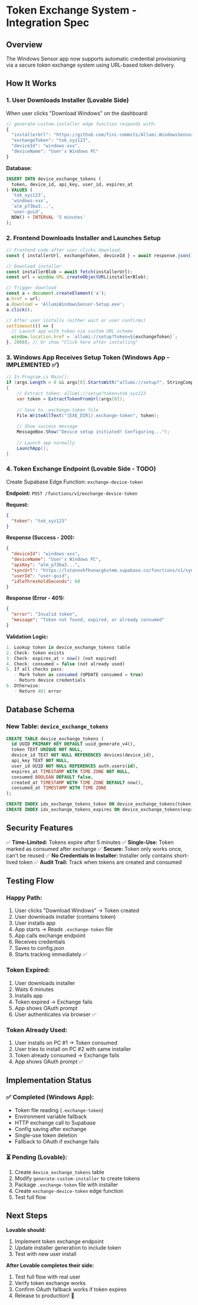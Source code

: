 # Token Exchange System - Integration Spec

## Overview

The Windows Sensor app now supports automatic credential provisioning via a secure token exchange system using URL-based token delivery.

## How It Works

### 1. User Downloads Installer (Lovable Side)

When user clicks "Download Windows" on the dashboard:

```typescript
// generate-custom-installer edge function responds with:
{
  "installerUrl": "https://github.com/fini-commits/Allumi.WindowsSensor/releases/latest/download/AllumiWindowsSensor-Setup.exe",
  "exchangeToken": "tok_xyz123",
  "deviceId": "windows-xxx",
  "deviceName": "User's Windows PC"
}
```

**Database:**
```sql
INSERT INTO device_exchange_tokens (
  token, device_id, api_key, user_id, expires_at
) VALUES (
  'tok_xyz123',
  'windows-xxx',
  'alm_p73ba3...',
  'user-guid',
  NOW() + INTERVAL '5 minutes'
);
```

### 2. Frontend Downloads Installer and Launches Setup

```javascript
// Frontend code after user clicks download:
const { installerUrl, exchangeToken, deviceId } = await response.json();

// Download installer
const installerBlob = await fetch(installerUrl);
const url = window.URL.createObjectURL(installerBlob);

// Trigger download
const a = document.createElement('a');
a.href = url;
a.download = 'AllumiWindowsSensor-Setup.exe';
a.click();

// After user installs (either wait or user confirms)
setTimeout(() => {
  // Launch app with token via custom URL scheme
  window.location.href = `allumi://setup?token=${exchangeToken}`;
}, 2000); // Or show "Click here after installing"
```

### 3. Windows App Receives Setup Token (Windows App - IMPLEMENTED ✅)

```csharp
// In Program.cs Main():
if (args.Length > 0 && args[0].StartsWith("allumi://setup?", StringComparison.OrdinalIgnoreCase))
{
    // Extract token: allumi://setup?token=tok_xyz123
    var token = ExtractTokenFromUrl(args[0]);
    
    // Save to .exchange-token file
    File.WriteAllText("[EXE_DIR]/.exchange-token", token);
    
    // Show success message
    MessageBox.Show("Device setup initiated! Configuring...");
    
    // Launch app normally
    LaunchApp();
}
```

### 4. Token Exchange Endpoint (Lovable Side - TODO)

Create Supabase Edge Function: `exchange-device-token`

**Endpoint:** `POST /functions/v1/exchange-device-token`

**Request:**
```json
{
  "token": "tok_xyz123"
}
```

**Response (Success - 200):**
```json
{
  "deviceId": "windows-xxx",
  "deviceName": "User's Windows PC",
  "apiKey": "alm_p73ba3...",
  "syncUrl": "https://lstannxhfhunacgkvtmm.supabase.co/functions/v1/sync-device-activity",
  "userId": "user-guid",
  "idleThresholdSeconds": 60
}
```

**Response (Error - 401):**
```json
{
  "error": "Invalid token",
  "message": "Token not found, expired, or already consumed"
}
```

**Validation Logic:**
```typescript
1. Lookup token in device_exchange_tokens table
2. Check: token exists
3. Check: expires_at > now() (not expired)
4. Check: consumed = false (not already used)
5. If all checks pass:
   - Mark token as consumed (UPDATE consumed = true)
   - Return device credentials
6. Otherwise:
   - Return 401 error
```

## Database Schema

### New Table: `device_exchange_tokens`

```sql
CREATE TABLE device_exchange_tokens (
  id UUID PRIMARY KEY DEFAULT uuid_generate_v4(),
  token TEXT UNIQUE NOT NULL,
  device_id TEXT NOT NULL REFERENCES devices(device_id),
  api_key TEXT NOT NULL,
  user_id UUID NOT NULL REFERENCES auth.users(id),
  expires_at TIMESTAMP WITH TIME ZONE NOT NULL,
  consumed BOOLEAN DEFAULT false,
  created_at TIMESTAMP WITH TIME ZONE DEFAULT now(),
  consumed_at TIMESTAMP WITH TIME ZONE
);

CREATE INDEX idx_exchange_tokens_token ON device_exchange_tokens(token);
CREATE INDEX idx_exchange_tokens_expires ON device_exchange_tokens(expires_at);
```

## Security Features

✅ **Time-Limited:** Tokens expire after 5 minutes
✅ **Single-Use:** Token marked as consumed after exchange
✅ **Secure:** Token only works once, can't be reused
✅ **No Credentials in Installer:** Installer only contains short-lived token
✅ **Audit Trail:** Track when tokens are created and consumed

## Testing Flow

### Happy Path:
1. User clicks "Download Windows" → Token created
2. User downloads installer (contains token)
3. User installs app
4. App starts → Reads `.exchange-token` file
5. App calls exchange endpoint
6. Receives credentials
7. Saves to config.json
8. Starts tracking immediately ✅

### Token Expired:
1. User downloads installer
2. Waits 6 minutes
3. Installs app
4. Token expired → Exchange fails
5. App shows OAuth prompt
6. User authenticates via browser ✅

### Token Already Used:
1. User installs on PC #1 → Token consumed
2. User tries to install on PC #2 with same installer
3. Token already consumed → Exchange fails
4. App shows OAuth prompt ✅

## Implementation Status

### ✅ Completed (Windows App):
- Token file reading (`.exchange-token`)
- Environment variable fallback
- HTTP exchange call to Supabase
- Config saving after exchange
- Single-use token deletion
- Fallback to OAuth if exchange fails

### ⏳ Pending (Lovable):
1. Create `device_exchange_tokens` table
2. Modify `generate-custom-installer` to create tokens
3. Package `.exchange-token` file with installer
4. Create `exchange-device-token` edge function
5. Test full flow

## Next Steps

**Lovable should:**
1. Implement token exchange endpoint
2. Update installer generation to include token
3. Test with new user install

**After Lovable completes their side:**
1. Test full flow with real user
2. Verify token exchange works
3. Confirm OAuth fallback works if token expires
4. Release to production! 🚀
